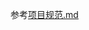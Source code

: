 参考[项目规范.md](https://gitee.com/phoenix-tech/docs/blob/master/Frontend/%E9%A1%B9%E7%9B%AE%E8%A7%84%E8%8C%83.md)